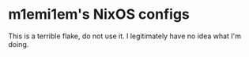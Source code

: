 # m1emi1em's NixOS configs

This is a terrible flake, do not use it. I legitimately have no idea what I'm doing. 
